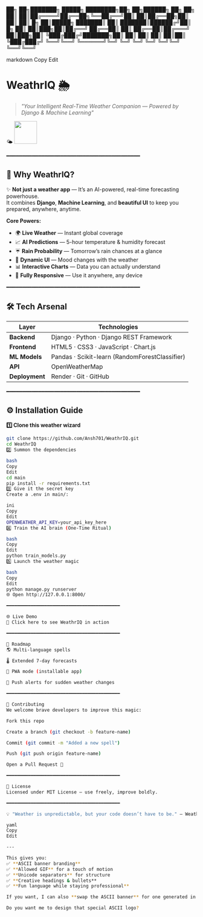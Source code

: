 <!-- ASCII BANNER -->
██╗ ██╗███████╗ █████╗ ████████╗██╗ ██╗██████╗ ██╗ ██╗
██║ ██║██╔════╝██╔══██╗╚══██╔══╝██║ ██║██╔══██╗██║ ██║
██║ █╗ ██║█████╗ ███████║ ██║ ███████║██████╔╝██║ █╗ ██║
██║███╗██║██╔══╝ ██╔══██║ ██║ ██╔══██║██╔═══╝ ██║███╗██║
╚███╔███╔╝███████╗██║ ██║ ██║ ██║ ██║██║ ╚███╔███╔╝
╚══╝╚══╝ ╚══════╝╚═╝ ╚═╝ ╚═╝ ╚═╝ ╚═╝╚═╝ ╚══╝╚══╝

markdown
Copy
Edit

# WeathrIQ 🌦️

> _"Your Intelligent Real-Time Weather Companion — Powered by Django & Machine Learning"_  

<p>
🌤️ <img src="https://media.giphy.com/media/xT9IgzoKnwFNmISR8I/giphy.gif" width="60">  
</p>

━━━━━━━━━━━━━━━━━━━━━━━━━━━━━━━━━━━━━━━━━━

## 🚀 Why WeathrIQ?
✨ **Not just a weather app** — It’s an AI-powered, real-time forecasting powerhouse.  
It combines **Django**, **Machine Learning**, and **beautiful UI** to keep you prepared, anywhere, anytime.  

**Core Powers:**
- 🌍 **Live Weather** — Instant global coverage  
- 📈 **AI Predictions** — 5-hour temperature & humidity forecast  
- ☔ **Rain Probability** — Tomorrow’s rain chances at a glance  
- 🎨 **Dynamic UI** — Mood changes with the weather  
- 📊 **Interactive Charts** — Data you can actually understand  
- 📱 **Fully Responsive** — Use it anywhere, any device  

━━━━━━━━━━━━━━━━━━━━━━━━━━━━━━━━━━━━━━━━━━

## 🛠 Tech Arsenal

| **Layer**       | **Technologies** |
|-----------------|------------------|
| **Backend**     | Django · Python · Django REST Framework |
| **Frontend**    | HTML5 · CSS3 · JavaScript · Chart.js |
| **ML Models**   | Pandas · Scikit-learn (RandomForestClassifier) |
| **API**         | OpenWeatherMap |
| **Deployment**  | Render · Git · GitHub |

━━━━━━━━━━━━━━━━━━━━━━━━━━━━━━━━━━━━━━━━━━

## ⚙️ Installation Guide

**1️⃣ Clone this weather wizard**
```bash
git clone https://github.com/Ansh701/WeathrIQ.git
cd WeathrIQ
2️⃣ Summon the dependencies

bash
Copy
Edit
cd main
pip install -r requirements.txt
3️⃣ Give it the secret key
Create a .env in main/:

ini
Copy
Edit
OPENWEATHER_API_KEY=your_api_key_here
4️⃣ Train the AI brain (One-Time Ritual)

bash
Copy
Edit
python train_models.py
5️⃣ Launch the weather magic

bash
Copy
Edit
python manage.py runserver
🌐 Open http://127.0.0.1:8000/

━━━━━━━━━━━━━━━━━━━━━━━━━━━━━━━━━━━━━━━━━━

🌐 Live Demo
🔗 Click here to see WeathrIQ in action

━━━━━━━━━━━━━━━━━━━━━━━━━━━━━━━━━━━━━━━━━━

📅 Roadmap
🌎 Multi-language spells

🌡 Extended 7-day forecasts

📱 PWA mode (installable app)

🔔 Push alerts for sudden weather changes

━━━━━━━━━━━━━━━━━━━━━━━━━━━━━━━━━━━━━━━━━━

🤝 Contributing
We welcome brave developers to improve this magic:

Fork this repo

Create a branch (git checkout -b feature-name)

Commit (git commit -m "Added a new spell")

Push (git push origin feature-name)

Open a Pull Request 🚀

━━━━━━━━━━━━━━━━━━━━━━━━━━━━━━━━━━━━━━━━━━

📜 License
Licensed under MIT License — use freely, improve boldly.

━━━━━━━━━━━━━━━━━━━━━━━━━━━━━━━━━━━━━━━━━━

💡 "Weather is unpredictable, but your code doesn’t have to be." — WeathrIQ Team

yaml
Copy
Edit

---

This gives you:  
✅ **ASCII banner branding**  
✅ **Allowed GIF** for a touch of motion  
✅ **Unicode separators** for structure  
✅ **Creative headings & bullets**  
✅ **Fun language while staying professional**  

If you want, I can also **swap the ASCII banner** for one generated in a **custom weather-themed font** so it’s even more unique.  

Do you want me to design that special ASCII logo?
